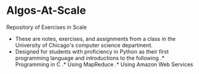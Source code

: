 # Algos-At-Scale
Repository of Exercises in Scale
* These are notes, exercises, and assignments from a class in the University of Chicago's computer science department. 
* Designed for students with proficiency in Python as their first programming language and introductions to the following
  .* Programming in C
  .* Using MapReduce
  .* Using Amazon Web Services 
